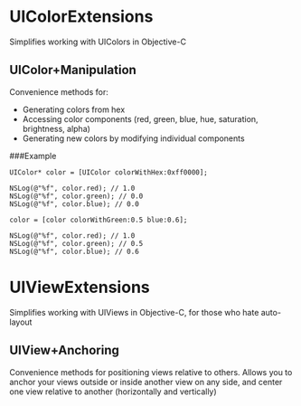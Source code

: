 UIColorExtensions
================

Simplifies working with UIColors in Objective-C

## UIColor+Manipulation

Convenience methods for:
* Generating colors from hex
* Accessing color components (red, green, blue, hue, saturation, brightness, alpha)
* Generating new colors by modifying individual components

###Example

    UIColor* color = [UIColor colorWithHex:0xff0000];
    
    NSLog(@"%f", color.red); // 1.0
    NSLog(@"%f", color.green); // 0.0
    NSLog(@"%f", color.blue); // 0.0
    
    color = [color colorWithGreen:0.5 blue:0.6];
    
    NSLog(@"%f", color.red); // 1.0
    NSLog(@"%f", color.green); // 0.5
    NSLog(@"%f", color.blue); // 0.6

UIViewExtensions
================

Simplifies working with UIViews in Objective-C, for those who hate auto-layout

## UIView+Anchoring

Convenience methods for positioning views relative to others. Allows you to anchor your views outside or inside another view on any side, and center one view relative to another (horizontally and vertically)
